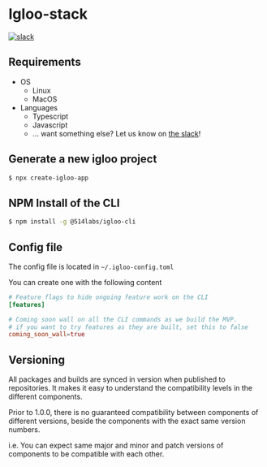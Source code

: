 # Igloo-stack

[![slack](https://img.shields.io/badge/slack-brigade-brightgreen.svg?logo=slack)](https://join.slack.com/t/igloocommunity/shared_invite/zt-25gsnx2x2-9ttVTt4L9LYFrRcM6jimcg)

## Requirements

- OS
  - Linux
  - MacOS
- Languages
  - Typescript
  - Javascript
  - ... want something else? Let us know on [the slack](https://join.slack.com/t/igloocommunity/shared_invite/zt-25gsnx2x2-9ttVTt4L9LYFrRcM6jimcg)!

## Generate a new igloo project

```bash
$ npx create-igloo-app
```

## NPM Install of the CLI

```bash
$ npm install -g @514labs/igloo-cli
```

## Config file

The config file is located in `~/.igloo-config.toml`

You can create one with the following content

```toml
# Feature flags to hide ongoing feature work on the CLI
[features]

# Coming soon wall on all the CLI commands as we build the MVP.
# if you want to try features as they are built, set this to false
coming_soon_wall=true
```

## Versioning

All packages and builds are synced in version when published to repositories. It makes it easy to understand the compatibility levels in the different components.

Prior to 1.0.0, there is no guaranteed compatibility between components of different versions, beside the components with the exact same version numbers.

i.e. You can expect same major and minor and patch versions of components to be compatible with each other.
